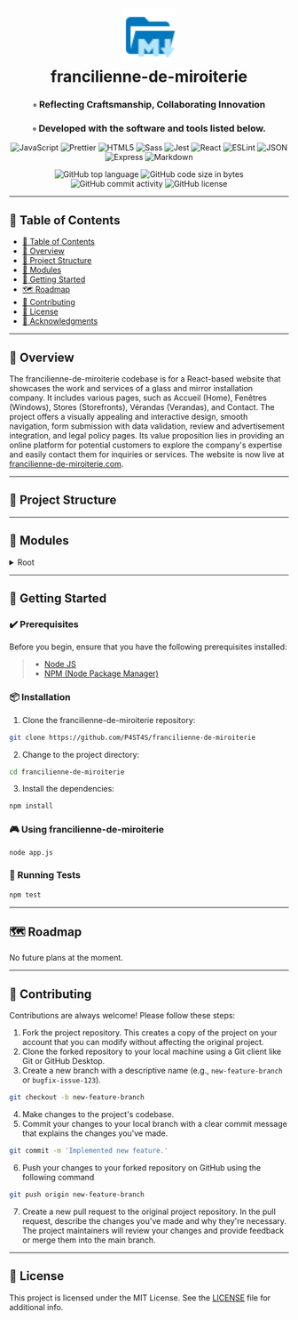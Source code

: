 <div align="center">
<h1 align="center">
<img src="https://raw.githubusercontent.com/PKief/vscode-material-icon-theme/ec559a9f6bfd399b82bb44393651661b08aaf7ba/icons/folder-markdown-open.svg" width="100" />
<br>francilienne-de-miroiterie
</h1>
<h3>◦ Reflecting Craftsmanship, Collaborating Innovation</h3>
<h3>◦ Developed with the software and tools listed below.</h3>

<p align="center">
<img src="https://img.shields.io/badge/JavaScript-F7DF1E.svg?style&logo=JavaScript&logoColor=black" alt="JavaScript" />
<img src="https://img.shields.io/badge/Prettier-F7B93E.svg?style&logo=Prettier&logoColor=black" alt="Prettier" />
<img src="https://img.shields.io/badge/HTML5-E34F26.svg?style&logo=HTML5&logoColor=white" alt="HTML5" />
<img src="https://img.shields.io/badge/Sass-CC6699.svg?style&logo=Sass&logoColor=white" alt="Sass" />
<img src="https://img.shields.io/badge/Jest-C21325.svg?style&logo=Jest&logoColor=white" alt="Jest" />

<img src="https://img.shields.io/badge/React-61DAFB.svg?style&logo=React&logoColor=black" alt="React" />
<img src="https://img.shields.io/badge/ESLint-4B32C3.svg?style&logo=ESLint&logoColor=white" alt="ESLint" />
<img src="https://img.shields.io/badge/JSON-000000.svg?style&logo=JSON&logoColor=white" alt="JSON" />
<img src="https://img.shields.io/badge/Express-000000.svg?style&logo=Express&logoColor=white" alt="Express" />
<img src="https://img.shields.io/badge/Markdown-000000.svg?style&logo=Markdown&logoColor=white" alt="Markdown" />
</p>
<img src="https://img.shields.io/github/languages/top/P4ST4S/francilienne-de-miroiterie?style&color=5D6D7E" alt="GitHub top language" />
<img src="https://img.shields.io/github/languages/code-size/P4ST4S/francilienne-de-miroiterie?style&color=5D6D7E" alt="GitHub code size in bytes" />
<img src="https://img.shields.io/github/commit-activity/m/P4ST4S/francilienne-de-miroiterie?style&color=5D6D7E" alt="GitHub commit activity" />
<img src="https://img.shields.io/github/license/P4ST4S/francilienne-de-miroiterie?style&color=5D6D7E" alt="GitHub license" />
</div>

---

## 📒 Table of Contents

- [📒 Table of Contents](#-table-of-contents)
- [📍 Overview](#-overview)
- [📂 Project Structure](#project-structure)
- [🧩 Modules](#modules)
- [🚀 Getting Started](#-getting-started)
- [🗺 Roadmap](#-roadmap)
- [🤝 Contributing](#-contributing)
- [📄 License](#-license)
- [👏 Acknowledgments](#-acknowledgments)

---

## 📍 Overview

The francilienne-de-miroiterie codebase is for a React-based website that showcases the work and services of a glass and mirror installation company. It includes various pages, such as Accueil (Home), Fenêtres (Windows), Stores (Storefronts), Vérandas (Verandas), and Contact. The project offers a visually appealing and interactive design, smooth navigation, form submission with data validation, review and advertisement integration, and legal policy pages. Its value proposition lies in providing an online platform for potential customers to explore the company's expertise and easily contact them for inquiries or services. The website is now live at [francilienne-de-miroiterie.com](https://www.francilienne-de-miroiterie.com).

---

## 📂 Project Structure

---

## 🧩 Modules

<details closed><summary>Root</summary>

| File                                                                                                                                                      | Summary                                                                                                                                                                                                                                                                                                                                                                                                                                                                           |
| --------------------------------------------------------------------------------------------------------------------------------------------------------- | --------------------------------------------------------------------------------------------------------------------------------------------------------------------------------------------------------------------------------------------------------------------------------------------------------------------------------------------------------------------------------------------------------------------------------------------------------------------------------- |
| [index.html](https://github.com/P4ST4S/francilienne-de-miroiterie/blob/main/public\index.html)                                                            | This code is an HTML document that defines the structure and meta information of a website. It includes important metadata such as the viewport settings, description, and favicon. It also includes a reference to a JSON manifest file and sets the title of the webpage.                                                                                                                                                                                                       |
| [App.js](https://github.com/P4ST4S/francilienne-de-miroiterie/blob/main/src\App.js)                                                                       | This code sets up the routing and navigation for a React application using react-router-dom. It defines routes for different pages and components, and renders them based on the current URL. The Layout component provides a consistent layout for all pages.                                                                                                                                                                                                                    |
| [index.js](https://github.com/P4ST4S/francilienne-de-miroiterie/blob/main/src\index.js)                                                                   | The code imports the React and ReactDOM packages. It also imports the App component and a SCSS stylesheet. It then creates a React root by calling ReactDOM.createRoot() and renders the App component. The code is wrapped in React.StrictMode for best practices and error detection. The rendered content is displayed on the DOM element with the "root" id.                                                                                                                  |
| [ButtonToTop.js](https://github.com/P4ST4S/francilienne-de-miroiterie/blob/main/src\components\ButtonToTop.js)                                            | This code implements a React button component that appears when the user has scrolled down a certain distance. Clicking on the button will smoothly scroll the user back to the top of the page. The useState hook is used to toggle the button's visibility based on the scroll position. The FaArrowCircleUp component from the react-icons library is used to display the button.                                                                                              |
| [ContactMentionsPopup.js](https://github.com/P4ST4S/francilienne-de-miroiterie/blob/main/src\components\ContactMentionsPopup.js)                          | This code defines a React component called ContactMentionsPopup. It displays a popup with a text message, including information on data collection and privacy. Users can accept or decline the terms using buttons. The component is styled using SCSS and uses React Router for navigation.                                                                                                                                                                                     |
| [EldoReview.js](https://github.com/P4ST4S/francilienne-de-miroiterie/blob/main/src\components\EldoReview.js)                                              | The code exports a functional component called EldoReview. It renders a div with a class name "eldo". Inside the div, there is an anchor tag with a link to an external website. Within the anchor tag, there is an iframe that displays a review widget from the Eldo website.                                                                                                                                                                                                   |
| [Footer.js](https://github.com/P4ST4S/francilienne-de-miroiterie/blob/main/src\components\Footer.js)                                                      | The code is for a React component that renders a footer section. It includes contact information, social media links, and quick links to different pages. It also displays logos and has links for more information. The footer also includes legal and policy-related links.                                                                                                                                                                                                     |
| [Form.js](https://github.com/P4ST4S/francilienne-de-miroiterie/blob/main/src\components\Form.js)                                                          | The code is a React component for a form that includes inputs for various fields such as name, email, telephone, and message. It utilizes the react-hook-form library for form validation and sends the form data using the emailjs-com library. The form also includes a Google reCAPTCHA component for spam prevention. Upon successful submission, a success message is displayed. There is also a button to open a popup that contains the terms and conditions for the form. |
| [Header.js](https://github.com/P4ST4S/francilienne-de-miroiterie/blob/main/src\components\Header.js)                                                      | The code is a React component for a website header. It includes a responsive menu that can be toggled on and off, and uses React Router for navigation. The header also includes a logo and a contact button. The menu adapts to the screen size to ensure optimal display and user experience.                                                                                                                                                                                   |
| [HomeLink.js](https://github.com/P4ST4S/francilienne-de-miroiterie/blob/main/src\components\HomeLink.js)                                                  | The code is a React component that renders a home link with four categories: "Miroiterie" (Mirrors), "Fenêtres Portes" (Windows Doors), "Stores Volets" (Storefront Shutters), and "Vérandas Pergolas" (Verandas Pergolas). Each category is represented by an icon and a link. When clicked, the link navigates to a specific route.                                                                                                                                             |
| [Layout.js](https://github.com/P4ST4S/francilienne-de-miroiterie/blob/main/src\components\Layout.js)                                                      | The code is a React component called Layout that serves as a template for the overall structure and layout of a web page. It includes a header, a scroll-to-top button, a review section, a main content container, and a footer. The children prop allows for dynamic content to be inserted within the layout.                                                                                                                                                                  |
| [Pub.js](https://github.com/P4ST4S/francilienne-de-miroiterie/blob/main/src\components\Pub.js)                                                            | The code defines a React component called "Pub" which displays a popup advertisement if a trigger prop is true. The popup contains a close button, an image, and is styled using CSS modules.                                                                                                                                                                                                                                                                                     |
| [ScrollToTop.js](https://github.com/P4ST4S/francilienne-de-miroiterie/blob/main/src\components\ScrollToTop.js)                                            | The ScrollToTop component ensures that when the location changes in a React application using React Router, the page scrolls to the top. It achieves this by utilizing the useEffect hook to listen for location changes and then using the window.scrollTo function to scroll to the top of the page. The component then renders the child components passed in via props.                                                                                                       |
| [Video.js](https://github.com/P4ST4S/francilienne-de-miroiterie/blob/main/src\components\Video.js)                                                        | This code defines a Video component in React. It utilizes the ReactPlayer library to render a video player with specified width, height, and source. It enables looping, auto-play, and mute functionality. Designed with CSS modules, it provides a structured and stylized video container.                                                                                                                                                                                     |
| [Accueil.js](https://github.com/P4ST4S/francilienne-de-miroiterie/blob/main/src\pages\Accueil.js)                                                         | The code is a React functional component called "Accueil" that represents the home page of a website. It includes numerous sections with fade animations and displays various content such as text, images, videos, and links. It also dynamically determines whether the page is being viewed on a mobile device or not. The component utilizes state and effect hooks to handle resizing events and update the UI accordingly.                                                  |
| [Avis.js](https://github.com/P4ST4S/francilienne-de-miroiterie/blob/main/src\pages\Avis.js)                                                               | The code is a React component called "Avis" that renders a div element with a link to a review page. The review page is embedded as an iframe from a specified source. The component utilizes styling from a Sass module. It exports the Avis component for use elsewhere.                                                                                                                                                                                                        |
| [CGV.js](https://github.com/P4ST4S/francilienne-de-miroiterie/blob/main/src\pages\CGV.js)                                                                 | Prompt exceeds max token limit: 5355.                                                                                                                                                                                                                                                                                                                                                                                                                                             |
| [Contact.js](https://github.com/P4ST4S/francilienne-de-miroiterie/blob/main/src\pages\Contact.js)                                                         | This code defines a React component for the Contact page. It includes a form, contact information, social media links, and a Google Maps embed. The code also utilizes various icons from different libraries.                                                                                                                                                                                                                                                                    |
| [Cookies.js](https://github.com/P4ST4S/francilienne-de-miroiterie/blob/main/src\pages\Cookies.js)                                                         | HTTPStatus Exception: 400                                                                                                                                                                                                                                                                                                                                                                                                                                                         |
| [Fenetres.js](https://github.com/P4ST4S/francilienne-de-miroiterie/blob/main/src\pages\Fenetres.js)                                                       | This code defines a React component called "Fenetres". It renders a slideshow of images and descriptions for various types of windows and doors. The component uses the Fade component from the "react-reveal" library for animation effects. The images are sourced from specific media files. Overall, it provides an interactive and visually dynamic presentation of different fenestration options.                                                                          |
| [LegalMentions.js](https://github.com/P4ST4S/francilienne-de-miroiterie/blob/main/src\pages\LegalMentions.js)                                             | HTTPStatus Exception: 400                                                                                                                                                                                                                                                                                                                                                                                                                                                         |
| [Miroiterie.js](https://github.com/P4ST4S/francilienne-de-miroiterie/blob/main/src\pages\Miroiterie.js)                                                   | This code consists of a React component called "Miroiterie". It renders a content section that showcases different images and descriptions related to mirror installation projects. The content is animated using the "Fade" component from "react-reveal". The component also utilizes CSS modules for styling.                                                                                                                                                                  |
| [NotFound.js](https://github.com/P4ST4S/francilienne-de-miroiterie/blob/main/src\pages\NotFound.js)                                                       | This code defines a functional component called NotFound that represents a 404 error page. It renders a styled div with a link to the homepage. When a user encounters a page not found, they can click the link to return to the home page.                                                                                                                                                                                                                                      |
| [PDP.js](https://github.com/P4ST4S/francilienne-de-miroiterie/blob/main/src\pages\PDP.js)                                                                 | HTTPStatus Exception: 400                                                                                                                                                                                                                                                                                                                                                                                                                                                         |
| [Security.js](https://github.com/P4ST4S/francilienne-de-miroiterie/blob/main/src\pages\Security.js)                                                       | This code snippet implements a React component called Security. It renders a simple div element containing the text "Security".                                                                                                                                                                                                                                                                                                                                                   |
| [Stores.js](https://github.com/P4ST4S/francilienne-de-miroiterie/blob/main/src\pages\Stores.js)                                                           | This code defines a React functional component called "Stores". It renders a section containing various store-related content like titles, descriptions, and images. It also includes a video component for displaying a store-related video. The component uses the "react-reveal" library for fade-in animations. The CSS styles are defined in a separate SCSS file. The code exports the "Stores" component as the default export. Total characters: 343.                     |
| [Verandas.js](https://github.com/P4ST4S/francilienne-de-miroiterie/blob/main/src\pages\Verandas.js)                                                       | The code is a React component that renders a page displaying various verandas and pergolas. It uses the Fade component from the react-reveal library for animation effects. The verandas and pergolas are displayed with their titles and corresponding images in a grid layout.                                                                                                                                                                                                  |
| [index.scss](https://github.com/P4ST4S/francilienne-de-miroiterie/blob/main/src\styles\index.scss)                                                        | This code sets the styles for the root element and the body, ensuring a consistent layout and styling for the entire document. It also imports variable styles from another file to maintain a structured and modular codebase.                                                                                                                                                                                                                                                   |
| [\_variables.scss](https://github.com/P4ST4S/francilienne-de-miroiterie/blob/main/src\styles_variables.scss)                                              | The code defines font styles, colors, spacing, and breakpoints for media queries. It also includes mixins for different screen sizes.                                                                                                                                                                                                                                                                                                                                             |
| [ButtonToTop.module.scss](https://github.com/P4ST4S/francilienne-de-miroiterie/blob/main/src\styles\components\ButtonToTop.module.scss)                   | This code defines the styling for a "Go Top" button. It sets the position, size, font size, color, and functionality of the button, allowing users to quickly scroll back to the top of the page.                                                                                                                                                                                                                                                                                 |
| [ContactMentionsPopup.module.scss](https://github.com/P4ST4S/francilienne-de-miroiterie/blob/main/src\styles\components\ContactMentionsPopup.module.scss) | The code defines a popup component with a fixed position on the screen. It has a dark transparent background and displays content in the center. The content includes an input area with accept and decline buttons styled with gradients. The size of the popup is responsive to different screen sizes.                                                                                                                                                                         |
| [EldoReview.module.scss](https://github.com/P4ST4S/francilienne-de-miroiterie/blob/main/src\styles\components\EldoReview.module.scss)                     | This code defines a CSS class ".eldo" which sets the dimensions and positioning of an element. It is initially hidden, but displayed on larger screens. When hovered over, it scales up and moves to the right, creating a hover effect. The code also includes a CSS transition for smooth animation.                                                                                                                                                                            |
| [Footer.module.scss](https://github.com/P4ST4S/francilienne-de-miroiterie/blob/main/src\styles\components\Footer.module.scss)                             | This code defines the styles for a footer section. It includes settings for colors, backgrounds, padding, positioning, and various elements such as social links, headings, images, and buttons. The code also includes media breakpoints for responsive behavior.                                                                                                                                                                                                                |
| [Form.module.scss](https://github.com/P4ST4S/francilienne-de-miroiterie/blob/main/src\styles\components\Form.module.scss)                                 | This code defines the styling for a form, including input fields, buttons, and error messages. It also includes CSS transitions for hover and active states on the buttons. The form can be disabled, and there are different styles for accepting and declining terms. Overall, the code focuses on responsiveness and visual hierarchy.                                                                                                                                         |
| [Header.module.scss](https://github.com/P4ST4S/francilienne-de-miroiterie/blob/main/src\styles\components\Header.module.scss)                             | This code defines the styling for a header component. It includes a header banner, logo, navigation menu, and a toggle button for mobile view. The code uses SCSS variables and mixins for responsive design. The header has a fixed position on scroll and has smooth transitions.                                                                                                                                                                                               |
| [HomeLink.module.scss](https://github.com/P4ST4S/francilienne-de-miroiterie/blob/main/src\styles\components\HomeLink.module.scss)                         | This code defines styles for a home link section. It creates a container with icons and links, adjusting the layout based on the screen size. The links have hover and active effects. Overall, it provides a responsive and visually appealing design for the home link section.                                                                                                                                                                                                 |
| [Layout.module.scss](https://github.com/P4ST4S/francilienne-de-miroiterie/blob/main/src\styles\components\Layout.module.scss)                             | This code sets the container's overflow behaviour, minimum height and background color. It ensures that the container doesn't have horizontal scrolling, has a height equal to 100% viewport height minus some offset, and has a specified background color.                                                                                                                                                                                                                      |
| [Pub.module.scss](https://github.com/P4ST4S/francilienne-de-miroiterie/blob/main/src\styles\components\Pub.module.scss)                                   | The code defines a popup component with a fixed position, background, and content layout. It includes a close button and a responsive design. The popup can display images.                                                                                                                                                                                                                                                                                                       |
| [Video.module.scss](https://github.com/P4ST4S/francilienne-de-miroiterie/blob/main/src\styles\components\Video.module.scss)                               | This code defines the core styles for a video element. It includes a border, padding, and aligns the content within the element. It is written in SCSS and can be imported into other SCSS files.                                                                                                                                                                                                                                                                                 |
| [Accueil.module.scss](https://github.com/P4ST4S/francilienne-de-miroiterie/blob/main/src\styles\pages\Accueil.module.scss)                                | This SCSS code defines the styling for a homepage. It includes different sections with specific styles such as titles, banners, descriptions, and qualifications. It also adapts to different screen sizes using media queries.                                                                                                                                                                                                                                                   |
| [Avis.module.scss](https://github.com/P4ST4S/francilienne-de-miroiterie/blob/main/src\styles\pages\Avis.module.scss)                                      | The code imports a SCSS file and styles an iframe element nested inside an'a' element within an element with the class "avis". The styles set the iframe height to take up the full viewport height, width to 100%, and removes the border.                                                                                                                                                                                                                                       |
| [CGV.module.scss](https://github.com/P4ST4S/francilienne-de-miroiterie/blob/main/src\styles\pages\CGV.module.scss)                                        | This code defines the styles for a summary element within a class named "cgv". It includes styling for links, main sections, paragraphs, quotes, borders, and unordered lists. The aim is to provide a clean and organized appearance to web pages using these styles.                                                                                                                                                                                                            |
| [Contact.module.scss](https://github.com/P4ST4S/francilienne-de-miroiterie/blob/main/src\styles\pages\Contact.module.scss)                                | This code defines styling for a contact section and a maps section. It applies different styles and layouts based on the screen size using breakpoints. The contact section includes a title, social network links, and a form. The maps section adjusts its size and position based on the screen size.                                                                                                                                                                          |
| [Cookies.module.scss](https://github.com/P4ST4S/francilienne-de-miroiterie/blob/main/src\styles\pages\Cookies.module.scss)                                | This code defines various styles for a cookie component. It includes styling for the content, summary, links, border box, main list, headings, paragraphs, and quotes. The styles focus on font size, padding, color, and list formatting.                                                                                                                                                                                                                                        |
| [Fenetres.module.scss](https://github.com/P4ST4S/francilienne-de-miroiterie/blob/main/src\styles\pages\Fenetres.module.scss)                              | This code contains Sass styles for a component called "fenetres". It includes styles for the title, banner, and description sections of the component. The styles handle responsiveness based on different breakpoints. Overall, the code aims to create a visually appealing and responsive layout for the given component.                                                                                                                                                      |
| [LegalMentions.module.scss](https://github.com/P4ST4S/francilienne-de-miroiterie/blob/main/src\styles\pages\LegalMentions.module.scss)                    | This code defines styles for a specific element with the class "lm" and its child elements. It sets padding and styles for headings, links, paragraphs, lists, and summary elements. The styles are defined using SCSS syntax.                                                                                                                                                                                                                                                    |
| [Miroiterie.module.scss](https://github.com/P4ST4S/francilienne-de-miroiterie/blob/main/src\styles\pages\Miroiterie.module.scss)                          | This code is written in SASS and defines the styles for a specific section called "miroiterie." It includes various nested elements such as titles, banners, and descriptions, with different styles based on media breakpoints. It uses flexbox for alignment and applies specific padding, border, and image properties to achieve the desired design.                                                                                                                          |
| [NotFound.module.scss](https://github.com/P4ST4S/francilienne-de-miroiterie/blob/main/src\styles\pages\NotFound.module.scss)                              | This code defines styles for a CSS class called ".nf\_\_content". It sets the width to 100%, height to 100vh, and centers the content horizontally and vertically. It also styles the h1 tag with a gradient background that changes on hover and upon click. Lastly, it styles links with a specified color and removes the underline.                                                                                                                                           |
| [PDP.module.scss](https://github.com/P4ST4S/francilienne-de-miroiterie/blob/main/src\styles\pages\PDP.module.scss)                                        | This code defines the styling for a product display page (PDP). It includes various selectors like summary, h2, h3, h4, p, q, and span to style different elements such as headings, links, and paragraphs. The code also makes use of variables and extends the parent styles of the PDP component.                                                                                                                                                                              |
| [Stores.module.scss](https://github.com/P4ST4S/francilienne-de-miroiterie/blob/main/src\styles\pages\Stores.module.scss)                                  | This code defines the styles for a store component. It includes a title, banner image, and various sections with descriptions and images. The styles adjust responsively based on breakpoints.                                                                                                                                                                                                                                                                                    |
| [Verandas.module.scss](https://github.com/P4ST4S/francilienne-de-miroiterie/blob/main/src\styles\pages\Verandas.module.scss)                              | This code defines the styles for a section called "verandas". It includes styles for a title, banner, description, and content layout, with different styles based on the screen size. The code uses SCSS and media queries for responsive design.                                                                                                                                                                                                                                |

</details>

---

## 🚀 Getting Started

### ✔️ Prerequisites

Before you begin, ensure that you have the following prerequisites installed:

> - [Node JS](https://nodejs.org/en/)
> - [NPM (Node Package Manager)](https://www.npmjs.com/)

### 📦 Installation

1. Clone the francilienne-de-miroiterie repository:

```sh
git clone https://github.com/P4ST4S/francilienne-de-miroiterie
```

2. Change to the project directory:

```sh
cd francilienne-de-miroiterie
```

3. Install the dependencies:

```sh
npm install
```

### 🎮 Using francilienne-de-miroiterie

```sh
node app.js
```

### 🧪 Running Tests

```sh
npm test
```

---

## 🗺 Roadmap

No future plans at the moment.

---

## 🤝 Contributing

Contributions are always welcome! Please follow these steps:

1. Fork the project repository. This creates a copy of the project on your account that you can modify without affecting the original project.
2. Clone the forked repository to your local machine using a Git client like Git or GitHub Desktop.
3. Create a new branch with a descriptive name (e.g., `new-feature-branch` or `bugfix-issue-123`).

```sh
git checkout -b new-feature-branch
```

4. Make changes to the project's codebase.
5. Commit your changes to your local branch with a clear commit message that explains the changes you've made.

```sh
git commit -m 'Implemented new feature.'
```

6. Push your changes to your forked repository on GitHub using the following command

```sh
git push origin new-feature-branch
```

7. Create a new pull request to the original project repository. In the pull request, describe the changes you've made and why they're necessary.
   The project maintainers will review your changes and provide feedback or merge them into the main branch.

---

## 📄 License

This project is licensed under the MIT License. See the [LICENSE](./LICENSE) file for additional info.

